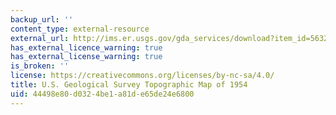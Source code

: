 ```yaml
---
backup_url: ''
content_type: external-resource
external_url: http://ims.er.usgs.gov/gda_services/download?item_id=5632803
has_external_licence_warning: true
has_external_license_warning: true
is_broken: ''
license: https://creativecommons.org/licenses/by-nc-sa/4.0/
title: U.S. Geological Survey Topographic Map of 1954
uid: 44498e80-d032-4be1-a81d-e65de24e6800
---
```


